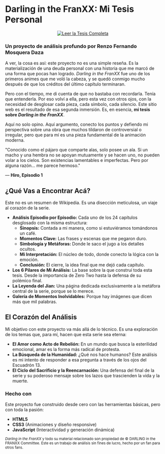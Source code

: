 # **Darling in the FranXX: Mi Tesis Personal**
<p align="center">

<a href="https://renzofernando.github.io/DITF/" target="\_blank">

<img src="https://img.shields.io/badge/Leer%20la%20Tesis%20Completa-%23fe3e1a?style=for-the-badge&logo=github&logoColor=white" alt="Leer la Tesis Completa">

</a>


</p>

### **Un proyecto de análisis profundo por** Renzo Fernando Mosquera Daza
A ver, la cosa es así: este proyecto no es una simple reseña. Es la materialización de una deuda personal con una historia que me marcó de una forma que pocas han logrado. *Darling in the FranXX* fue uno de los primeros animes que me voló la cabeza, y se quedó conmigo mucho después de que los créditos del último capítulo terminaran.

Pero con el tiempo, me di cuenta de que no bastaba con recordarla. Tenía que entenderla. Por eso volví a ella, pero esta vez con otros ojos, con la necesidad de desglosar cada pieza, cada símbolo, cada silencio. Este sitio web es el resultado de esa segunda inmersión. Es, en esencia, **mi tesis sobre *Darling in the FranXX***.

Aquí no solo opino. Aquí argumento, conecto los puntos y defiendo mi perspectiva sobre una obra que muchos tildaron de controversial o irregular, pero que para mí es una pieza fundamental de la animación moderna.

"Conocido como el pájaro que comparte alas, solo posee un ala. Si un macho y una hembra no se apoyan mutuamente y se hacen uno, no pueden volar a los cielos. Son existencias lamentables e imperfectas. Pero por alguna razón... me parece hermoso."

— **Hiro, Episodio 1**
## **¿Qué Vas a Encontrar Acá?**
Este no es un resumen de Wikipedia. Es una disección meticulosa, un viaje al corazón de la serie.

- **Análisis Episodio por Episodio:** Cada uno de los 24 capítulos desglosado con la misma estructura:
    - **Sinopsis:** Contada a mi manera, como si estuviéramos tomándonos un café.
    - **Momentos Clave:** Las frases y escenas que me pegaron duro.
    - **Simbología y Metáforas:** Donde le saco el jugo a los detalles ocultos.
    - **Mi Interpretación:** El núcleo de todo, donde conecto la lógica con la emoción.
    - **Conclusión:** El cierre, la idea final que me dejó cada capítulo.
- **Los 6 Pilares de Mi Análisis:** La base sobre la que construí toda esta tesis. Desde la importancia de Zero Two hasta la defensa de su polémico final.
- **La Leyenda del Jian:** Una página dedicada exclusivamente a la metáfora central de la serie, porque se lo merece.
- **Galería de Momentos Inolvidables:** Porque hay imágenes que dicen más que mil palabras.
## **El Corazón del Análisis**
Mi objetivo con este proyecto va más allá de lo técnico. Es una exploración de los temas que, para mí, hacen que esta serie sea eterna:

- **El Amor como Acto de Rebelión:** En un mundo que busca la esterilidad emocional, amar es la forma más radical de protesta.
- **La Búsqueda de la Humanidad:** ¿Qué nos hace humanos? Este análisis es mi intento de responder a esa pregunta a través de los ojos del Escuadrón 13.
- **El Ciclo del Sacrificio y la Reencarnación:** Una defensa del final de la serie y su poderoso mensaje sobre los lazos que trascienden la vida y la muerte.
### **Hecho con**
Este proyecto fue construido desde cero con las herramientas básicas, pero con toda la pasión:

- **HTML5**
- **CSS3** (Animaciones y diseño responsive)
- **JavaScript** (Interactividad y generación dinámica)

<p align="center">

<small><em>Darling in the FranXX</em> y todo su material relacionado son propiedad de © DARLING in the FRANXX Committee. Este es un trabajo de análisis sin fines de lucro, hecho por un fan para otros fans.</small>

</p>
